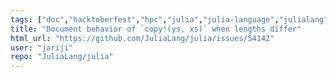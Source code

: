 ```yaml
---
tags: ["doc","hacktoberfest","hpc","julia","julia-language","julialang","machine-learning","numerical","programming-language","science","scientific"]
title: "Document behavior of `copy!(ys, xs)` when lengths differ"
html_url: "https://github.com/JuliaLang/julia/issues/54142"
user: "jariji"
repo: "JuliaLang/julia"
---
```



